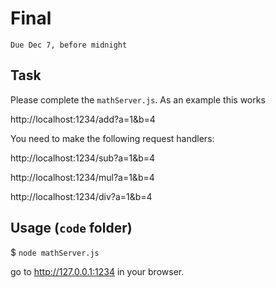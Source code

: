 # Final
`Due Dec 7, before midnight`

## Task

Please complete the `mathServer.js`. As an example this works

http://localhost:1234/add?a=1&b=4

You need to make the following request handlers:

http://localhost:1234/sub?a=1&b=4

http://localhost:1234/mul?a=1&b=4

http://localhost:1234/div?a=1&b=4


## Usage (`code` folder)

$ `node mathServer.js`

go to <http://127.0.0.1:1234> in your browser.
